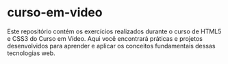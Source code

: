 # curso-em-video
 Este repositório contém os exercícios realizados durante o curso de HTML5 e CSS3 do Curso em Vídeo. Aqui você encontrará práticas e projetos desenvolvidos para aprender e aplicar os conceitos fundamentais dessas tecnologias web.
